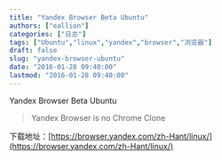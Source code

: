 ```yaml
---
title: "Yandex Browser Beta Ubuntu"
authors: ["eallion"]
categories: ["日志"]
tags: ["Ubuntu","linux","yandex","browser","浏览器"]
draft: false
slug: "yandex-browser-ubuntu"
date: "2016-01-28 09:40:00"
lastmod: "2016-01-28 09:40:00"
---
```


Yandex Browser Beta Ubuntu

> Yandex Browser is no Chrome Clone

下载地址：[https://browser.yandex.com/zh-Hant/linux/](https://browser.yandex.com/zh-Hant/linux/)
